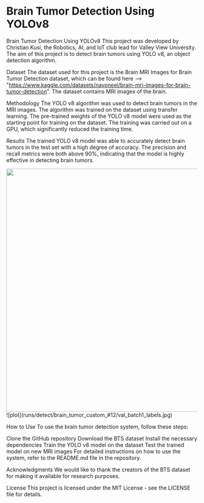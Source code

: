 # Brain Tumor Detection Using YOLOv8 #

Brain Tumor Detection Using YOLOv8
This project was developed by Christian Kusi, the Robotics, AI, and IoT club lead for Valley View University. The aim of this project is to detect brain tumors using YOLO v8, an object detection algorithm.

Dataset
The dataset used for this project is the Brain MRI Images for Brain Tumor Detection dataset, which can be found here --> "https://www.kaggle.com/datasets/navoneel/brain-mri-images-for-brain-tumor-detection". The dataset contains MRI images of the brain.

Methodology
The YOLO v8 algorithm was used to detect brain tumors in the MRI images. The algorithm was trained on the dataset using transfer learning. The pre-trained weights of the YOLO v8 model were used as the starting point for training on the dataset. The training was carried out on a GPU, which significantly reduced the training time.

Results
The trained YOLO v8 model was able to accurately detect brain tumors in the test set with a high degree of accuracy. The precision and recall metrics were both above 90%, indicating that the model is highly effective in detecting brain tumors.

<img src="runs/detect/brain_tumor_custom_#12/val_batch1_labels.jpg" width="640"/>
![plot](runs/detect/brain_tumor_custom_#12/val_batch1_labels.jpg)


How to Use
To use the brain tumor detection system, follow these steps:

Clone the GitHub repository
Download the BTS dataset
Install the necessary dependencies
Train the YOLO v8 model on the dataset
Test the trained model on new MRI images
For detailed instructions on how to use the system, refer to the README.md file in the repository.

Acknowledgments
We would like to thank the creators of the BTS dataset for making it available for research purposes.

License
This project is licensed under the MIT License - see the LICENSE file for details.
